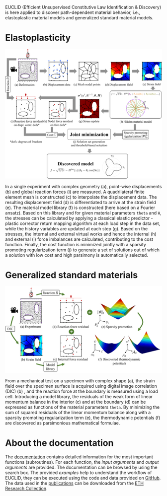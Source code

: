 EUCLID (Efficient Unsupervised Constitutive Law Identification & Discovery) is here applied to discover path-dependent material behavior, i.e., elastoplastic material models and generalized standard material models.

# Elastoplasticity

![Schematic of EUCLID for discovering elasto-plasticity](./img/schematics-plasticity.png)

In a single experiment with complex geometry (a), point-wise displacements
(b) and global reaction forces (i) are measured. A quadrilateral finite element mesh is constructed (c) to interpolate the
displacement data. The resulting displacement field (d) is differentiated to arrive at the strain field (e). The material model
library (f) is constructed (here based on a Fourier ansatz). Based on this library and for given material parameters `theta` and `H`, the
stresses can be calculated by applying a classical elastic predictor - plastic corrector return mapping algorithm at each load step
in the data set, while the history variables are updated at each step (g). Based on the stresses, the internal and external virtual
works and hence the internal (h) and external (i) force imbalances are calculated, contributing to the cost function. Finally,
the cost function is minimized jointly with a sparsity promoting regularization term (j) to generate a set of solutions out of
which a solution with low cost and high parsimony is automatically selected.

# Generalized standard materials

![Schematic of EUCLID for discovering generalized standard materials](./img/schematics-GSM.png)

From a mechanical test on a specimen with complex shape (a), the strain field over the specimen surface is acquired using digital image correlation (DIC) (b)
, and the reaction force at the boundary is measured using a load cell.
Introducing a model library, the residuals of the weak form of linear momentum balance in the interior (c) and at the boundary (d) can be expressed as functions of the material parameters `theta`.
By minimizing the sum of squared residuals of the linear momentum balance along with a sparsity promoting regularization term (e),
the thermodynamic potentials (f) are discovered as parsimonious mathematical formulae.

# About the documentation
The <a href="https://EUCLID-code.github.io/EUCLID-plasticity/mkdocs/site" target="_blank">documentation</a> contains detailed information for the most important functions (subroutines).
For each function, the _input arguments_ and _output arguments_ are provided.
The documentation can be browsed by using the search box.
The provided _examples_ help to understand the workflow of EUCLID, they can be executed using the code and data provided on <a href="https://github.com/EUCLID-code/plasticity" target="_blank">GitHub</a>.
The data used in the [publications](https://EUCLID-code.github.io/EUCLID-plasticity/mkdocs/site/publication/) can be downloaded from the <a href="https://www.research-collection.ethz.ch/handle/20.500.11850/534002" target="_blank">ETH Research Collection</a>.
